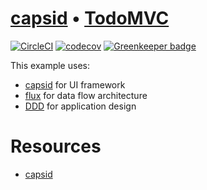 # [capsid][] • [TodoMVC](http://todomvc.com/)

[![CircleCI](https://circleci.com/gh/capsidjs/todomvc.svg?style=svg)](https://circleci.com/gh/capsidjs/todomvc)
[![codecov](https://codecov.io/gh/capsidjs/todomvc/branch/master/graph/badge.svg)](https://codecov.io/gh/capsidjs/todomvc)
[![Greenkeeper badge](https://badges.greenkeeper.io/capsidjs/todomvc.svg)](https://greenkeeper.io/)

This example uses:

- [capsid][] for UI framework
- [flux][] for data flow architecture
- [DDD][] for application design

# Resources

- [capsid][]

[capsid]: https://github.com/capsidjs/capsid
[flux]: http://facebook.github.io/flux/
[DDD]: https://en.wikipedia.org/wiki/Domain-driven_design
